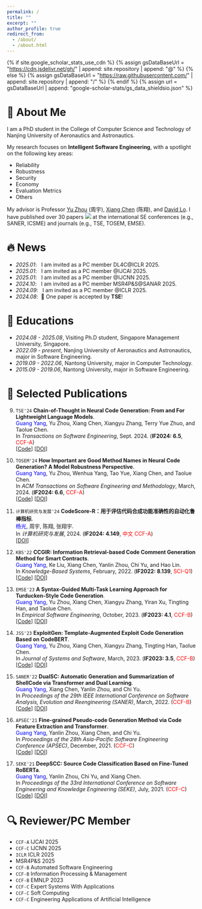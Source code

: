 ```yaml
---
permalink: /
title: ""
excerpt: ""
author_profile: true
redirect_from: 
  - /about/
  - /about.html
---
```



{% if site.google_scholar_stats_use_cdn %}
{% assign gsDataBaseUrl = "https://cdn.jsdelivr.net/gh/" | append: site.repository | append: "@" %}
{% else %}
{% assign gsDataBaseUrl = "https://raw.githubusercontent.com/" | append: site.repository | append: "/" %}
{% endif %}
{% assign url = gsDataBaseUrl | append: "google-scholar-stats/gs_data_shieldsio.json" %}

<span class='anchor' id='about-me'></span>

# 👀 About Me

I am a PhD student in the College of Computer Science and Technology of Nanjing University of Aeronautics and Astronautics.

My research focuses on **Intelligent Software Engineering**, with a spotlight on the following key areas: 

- Reliability 
- Robustness 
- Security 
- Economy 
- Evaluation Metrics 
- Others

My advisor is Professor [Yu Zhou](https://csyuzhou.github.io/) (周宇),  [Xiang Chen](https://smartse.github.io/) (陈翔), and [David Lo](http://www.mysmu.edu/faculty/davidlo/).
I have published over 30 papers <a href='https://scholar.google.com/citations?user=JFoOXQwAAAAJ'><img src="https://img.shields.io/endpoint?url={{ url | url_encode }}&logo=Google%20Scholar&labelColor=f6f6f6&color=9cf&style=flat&label=citations"></a> at the international SE conferences (e.g., SANER, ICSME) and journals (e.g., TSE, TOSEM, EMSE).

# 🔥 News
- *2025.01*: &nbsp; I am invited as a PC member DL4C@ICLR 2025. 
- *2025.01*: &nbsp; I am invited as a PC member @IJCAI 2025. 
- *2025.01*: &nbsp; I am invited as a PC member @IJCNN 2025. 
- *2024.10*: &nbsp; I am invited as a PC member MSR4P&S@SANAR 2025. 
- *2024.09*: &nbsp; I am invited as a PC member @ICLR 2025. 
- *2024.08*: &nbsp;🎉 One paper is accepted by **TSE**!

# 📖 Educations
- *2024.08 - 2025.08*, Visiting Ph.D student, Singapore Management University, Singapore.
- *2022.09 - present*, Nanjing University of Aeronautics and Astronautics, major in Software Engineering. 
- *2019.09 - 2022.06*, Nantong University, major in Computer Technology.
- *2015.09 - 2019.06*, Nantong University, major in Software Engineering.
  
# 📝 Selected Publications

9. ``TSE'24`` **Chain-of-Thought in Neural Code Generation: From and For Lightweight Language Models**.  
    <span style="color:blue">Guang Yang</span>, Yu Zhou, Xiang Chen, Xiangyu Zhang, Terry Yue Zhuo, and Taolue Chen.   
    In *Transactions on Software Engineering*, Sept. 2024. (__IF2024: 6.5__, <span style="color:red">CCF-A</span>)   
    [[Code](https://github.com/NTDXYG/COTTON)]
    [[DOI](https://doi.org/10.1109/TSE.2024.3440503)]

8. ``TOSEM'24`` **How Important are Good Method Names in Neural Code Generation? A Model Robustness Perspective**.  
    <span style="color:blue">Guang Yang</span>, Yu Zhou, Wenhua Yang, Tao Yue, Xiang Chen, and Taolue Chen.  
    In *ACM Transactions on Software Engineering and Methodology*, March, 2024. (__IF2024: 6.6__, <span style="color:red">CCF-A</span>)   
    [[Code](https://github.com/NTDXYG/RADAR)]
    [[DOI](https://dl.acm.org/doi/10.1145/3630010)]

7. ``计算机研究与发展'24`` **CodeScore-R：用于评估代码合成功能准确性的自动化鲁棒指标**.  
    <span style="color:blue">杨光</span>, 周宇, 陈翔,  张翔宇.  
    In *计算机研究与发展*, 2024. (__IF2024: 4.149__, <span style="color:red">中文 CCF-A</span>)   
    [[DOI](https://doi.org/10.7544/issn1000-1239.202330715)]

6. ``KBS'22`` **CCGIR: Information Retrieval-based Code Comment Generation Method for Smart Contracts**.  
    <span style="color:blue">Guang Yang</span>, Ke Liu, Xiang Chen, Yanlin Zhou, Chi Yu, and Hao Lin.  
    In *Knowledge-Based Systems*, February, 2022. (__IF2022: 8.139__, <span style="color:red">SCI-Q1</span>)   
    [[Code](https://github.com/NTDXYG/CCGIR)]
    [[DOI](https://doi.org/10.1016/j.knosys.2021.107858)]

5. ``EMSE'23`` **A Syntax-Guided Multi-Task Learning Approach for Turducken-Style Code Generation**.  
    <span style="color:blue">Guang Yang</span>, Yu Zhou, Xiang Chen, Xiangyu Zhang, Yiran Xu, Tingting Han, and Taolue Chen.  
    In *Empirical Software Engineering*, October, 2023. (__IF2023: 4.1__, <span style="color:red">CCF-B</span>)   
    [[Code](https://github.com/NTDXYG/TurduckenGen)]
    [[DOI](https://doi.org/10.1007/s10664-023-10372-1)]

4. ``JSS'23`` **ExploitGen: Template-Augmented Exploit Code Generation Based on CodeBERT**.  
    <span style="color:blue">Guang Yang</span>, Yu Zhou, Xiang Chen, Xiangyu Zhang, Tingting Han, Taolue Chen.  
    In *Journal of Systems and Software*, March, 2023. (__IF2023: 3.5__, <span style="color:red">CCF-B</span>)   
    [[Code](https://github.com/NTDXYG/ExploitGen)]
    [[DOI](https://doi.org/10.1016/j.jss.2022.111577)]

3. ``SANER'22`` **DualSC: Automatic Generation and Summarization of ShellCode via Transformer and Dual Learning**.  
    <span style="color:blue">Guang Yang</span>, Xiang Chen, Yanlin Zhou, and Chi Yu.  
    In *Proceedings of the 29th IEEE International Conference on Software Analysis, Evolution and Reengineering (SANER)*, March, 2022. (<span style="color:red">CCF-B</span>)  
    [[Code](https://github.com/NTDXYG/DualSC)]
    [[DOI](https://doi.org/10.1109/SANER53432.2022.00052)]

2. ``APSEC'21`` **Fine-grained Pseudo-code Generation Method via Code Feature Extraction and Transformer**.  
    <span style="color:blue">Guang Yang</span>, Yanlin Zhou, Xiang Chen, and Chi Yu.  
    In *Proceedings of the 28th Asia-Pacific Software Engineering Conference (APSEC)*, December, 2021. (<span style="color:red">CCF-C</span>)   
    [[Code](https://github.com/NTDXYG/DeepPseudo)]
    [[DOI](https://doi.org/10.1109/APSEC53868.2021.00029)]

1. ``SEKE'21`` **DeepSCC: Source Code Classification Based on Fine-Tuned RoBERTa**.  
    <span style="color:blue">Guang Yang</span>, Yanlin Zhou, Chi Yu, and Xiang Chen.  
    In *Proceedings of the 33rd International Conference on Software Engineering and Knowledge Engineering (SEKE)*, July, 2021. (<span style="color:red">CCF-C</span>)   
    [[Code](https://github.com/NTDXYG/DeepPseudo)]
    [[DOI](https://doi.org/10.18293/seke2021-005)]


# 🔍 Reviewer/PC Member
- ``CCF-A`` IJCAI 2025
- ``CCF-C`` IJCNN 2025
- ``ICLR`` ICLR 2025
- MSR4P&S 2025
- ``CCF-B`` Automated Software Engineering
- ``CCF-B`` Information Processing & Management
- ``CCF-B`` EMNLP 2023
- ``CCF-C`` Expert Systems With Applications
- ``CCF-C`` Soft Computing
- ``CCF-C`` Engineering Applications of Artificial Intelligence
